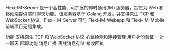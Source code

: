 Flexi-IM-Server 是一个高性能、可扩展的即时通讯(IM) 服务器，旨在为 Web 和移动端提供实时聊天功能。该服务器基于 Golang 开发，并支持原生 TCP 和 WebSocket 协议。Flexi-IM-Server 可与 Flexi-IM-Webapp 和 Flexi-IM-Mobile 前端项目无缝集成。

功能
支持原生 TCP 和 WebSocket 协议
心跳检测和连接管理
用户身份验证
一对一聊天
群聊功能
消息广播
离线消息存储
接收回执
